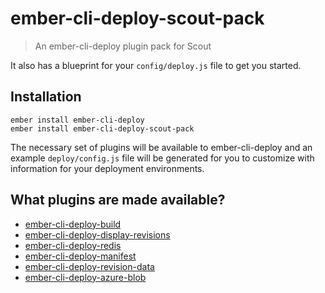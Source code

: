 # ember-cli-deploy-scout-pack

> An ember-cli-deploy plugin pack for Scout

It also has a blueprint for your `config/deploy.js` file to get you started.

## Installation

```
ember install ember-cli-deploy
ember install ember-cli-deploy-scout-pack
```

The necessary set of plugins will be available to ember-cli-deploy and an example `deploy/config.js` file will be generated for you to customize with information for your deployment environments.

## What plugins are made available?

* [ember-cli-deploy-build](https://github.com/ember-cli-deploy/ember-cli-deploy-build)
* [ember-cli-deploy-display-revisions](https://github.com/ember-cli-deploy/ember-cli-deploy-display-revisions)
* [ember-cli-deploy-redis](https://github.com/ember-cli-deploy/ember-cli-deploy-redis)
* [ember-cli-deploy-manifest](https://github.com/ember-cli-deploy/ember-cli-deploy-manifest)
* [ember-cli-deploy-revision-data](https://github.com/ember-cli-deploy/ember-cli-deploy-revision-data)
* [ember-cli-deploy-azure-blob](https://github.com/duizendnegen/ember-cli-deploy-azure-blob)
